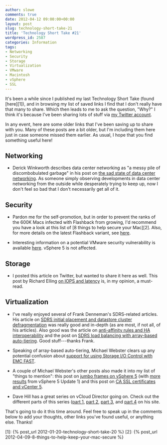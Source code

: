 ```yaml
---
author: slowe
comments: true
date: 2012-04-12 09:00:00+00:00
layout: post
slug: technology-short-take-21
title: 'Technology Short Take #21'
wordpress_id: 2587
categories: Information
tags:
- Networking
- Security
- Storage
- Virtualization
- VMware
- Macintosh
- vSphere
- SSL
---
```


It's been a while since I published my last Technology Short Take (found [here][1]), and in browsing my list of saved links I find that I don't really have that many to share. Which then leads to me to ask the question, "Why?" I think it's because I've been sharing lots of stuff via [my Twitter account](http://twitter.com/scott_lowe).

In any event, here are some older links that I've been saving up to share with you. Many of these posts are a bit older, but I'm including them here just in case someone missed them earlier. As usual, I hope that you find something useful here!

## Networking

* Derick Winkworth describes data center networking as "a messy pile of discombobulated garbage" in his post on [the sad state of data center networking](http://packetpushers.net/the-sad-state-of-data-center-networking/). As someone simply observing developments in data center networking from the outside while desperately trying to keep up, now I don't feel so bad that I don't necessarily get all of it.

## Security

* Pardon me for the self-promotion, but in order to prevent the ranks of the 600K Macs infected with Flashback from growing, I'd recommend you have a look at this list of [8 things to help secure your Mac][2]. Also, for more details on the latest Flashback variant, see [here](http://www.f-secure.com/v-descs/trojan-downloader_osx_flashback_k.shtml).

* Interesting information on a potential VMware security vulnerability is available [here](http://www.securityfocus.com/archive/1/522141). vSphere 5 is not affected.

## Storage

* I posted this article on Twitter, but wanted to share it here as well. This post by Richard Elling [on IOPS and latency](http://blog.richardelling.com/2012/03/iops-and-latency-are-not-related-hdd.html) is, in my opinion, a must-read.

## Virtualization

* I've really enjoyed several of Frank Denneman's SDRS-related articles. His article on [SDRS initial placement and datastore cluster defragmentation](http://frankdenneman.nl/2012/01/storage-drs-initial-placement-and-datastore-cluster-defragmentation/) was really good and in-depth (as are most, if not all, of his articles). Also good was the article on [anti-affinity rules and HA interoperability](http://frankdenneman.nl/2012/02/sdrs-anti-affinity-rule-types-and-ha-interoperability/) and the post on [SDRS load balancing with array-based auto-tiering](http://frankdenneman.nl/2012/02/storage-drs-io-load-balancing-and-array-based-auto-tiering/). Good stuff---thanks Frank.

* Speaking of array-based auto-tiering, Michael Webster clears up any potential confusion about [support for using Storage I/O Control with EMC FAST](http://longwhiteclouds.com/2012/03/15/storage-io-control-with-emc-fast-auto-tiering-is-supported/).

* A couple of Michael Webster's other posts also made it into my list of "things to mention": this post on [jumbo frames on vSphere 5](http://longwhiteclouds.com/2012/02/20/jumbo-frames-on-vsphere-5/) (with [more results](http://longwhiteclouds.com/2012/03/29/jumbo-frames-on-vsphere-5-update-1/) from vSphere 5 Update 1) and this post on [CA SSL certificates and vCenter 5](http://longwhiteclouds.com/2012/02/07/the-trouble-with-ca-ssl-certificates-and-vcenter-5/).

* Dave Hill has a great series on vCloud Director going on. Check out the different parts of this series ([part 1](http://www.virtual-blog.com/2012/02/vmware-vcloud-director-101-overview-part-1/), [part 2](http://www.virtual-blog.com/2012/03/vmware-vcloud-director-101-concepts-part-2/), [part 3](http://www.virtual-blog.com/2012/03/vmware-vcloud-director-101-concepts-allocation-models-part-3/), and [part 4](http://www.virtual-blog.com/2012/03/vmware-vcloud-director-101-networking-part-4/) on his site.

That's going to do it this time around. Feel free to speak up in the comments below to add your thoughts, other links you've found useful, or anything else. Thanks!

[1]: {% post_url 2012-01-20-technology-short-take-20 %}
[2]: {% post_url 2012-04-09-8-things-to-help-keep-your-mac-secure %}
